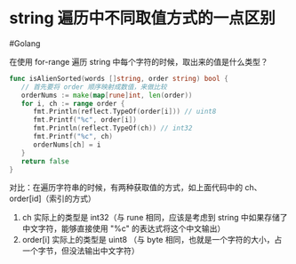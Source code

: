 # string 遍历中不同取值方式的一点区别

<!--more-->

#Golang 

在使用 for-range 遍历 string 中每个字符的时候，取出来的值是什么类型？

```go
func isAlienSorted(words []string, order string) bool {  
   // 首先要将 order 顺序映射成数值，来做比较  
   orderNums := make(map[rune]int, len(order))  
   for i, ch := range order {  
      fmt.Println(reflect.TypeOf(order[i])) // uint8  
      fmt.Printf("%c", order[i])  
      fmt.Println(reflect.TypeOf(ch)) // int32  
      fmt.Printf("%c", ch)  
      orderNums[ch] = i  
   }  
   return false  
}
```

对比：在遍历字符串的时候，有两种获取值的方式，如上面代码中的 ch、order[id]（索引的方式）
1. ch 实际上的类型是 int32（与 rune 相同，应该是考虑到 string 中如果存储了中文字符，能够直接使用 "%c" 的表达式将这个中文输出）
2. order[i] 实际上的类型是 uint8 （与 byte 相同，也就是一个字符的大小，占一个字节，但没法输出中文字符）
